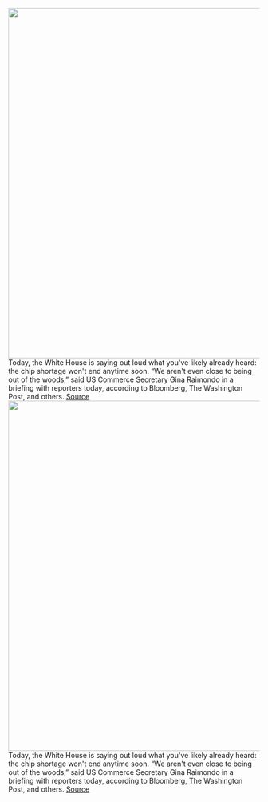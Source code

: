 <img src='https://cdn.vox-cdn.com/thumbor/HZsNRG4dp4ZwLOCUku78bOlvoGU=/0x0:2040x1360/1200x800/filters:focal(801x468:1127x794)/cdn.vox-cdn.com/uploads/chorus_image/image/70430887/acastro_210430_1777_semiCon_0002.0.jpg' width='700px' /><br/>
Today, the White House is saying out loud what you've likely already heard: the chip shortage won't end anytime soon. “We aren't even close to being out of the woods,” said US Commerce Secretary Gina Raimondo in a briefing with reporters today, according to Bloomberg, The Washington Post, and others.
<a href='https://www.theverge.com/2022/1/25/22900987/chip-shortage-report-biden-commerce-secretary-raimondo'> Source <a/><img src='https://cdn.vox-cdn.com/thumbor/HZsNRG4dp4ZwLOCUku78bOlvoGU=/0x0:2040x1360/1200x800/filters:focal(801x468:1127x794)/cdn.vox-cdn.com/uploads/chorus_image/image/70430887/acastro_210430_1777_semiCon_0002.0.jpg' width='700px' /><br/>
Today, the White House is saying out loud what you've likely already heard: the chip shortage won't end anytime soon. “We aren't even close to being out of the woods,” said US Commerce Secretary Gina Raimondo in a briefing with reporters today, according to Bloomberg, The Washington Post, and others.
<a href='https://www.theverge.com/2022/1/25/22900987/chip-shortage-report-biden-commerce-secretary-raimondo'> Source <a/>